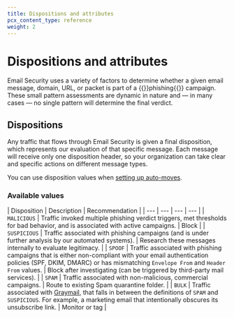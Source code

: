 ```yaml
---
title: Dispositions and attributes
pcx_content_type: reference
weight: 2
---
```


# Dispositions and attributes

Email Security uses a variety of factors to determine whether a given email message, domain, URL, or packet is part of a {{<glossary-tooltip term_id="phishing">}}phishing{{</glossary-tooltip>}} campaign. These small pattern assessments are dynamic in nature and — in many cases — no single pattern will determine the final verdict.

## Dispositions

Any traffic that flows through Email Security is given a final disposition, which represents our evaluation of that specific message. Each message will receive only one disposition header, so your organization can take clear and specific actions on different message types.

You can use disposition values when [setting up auto-moves](/cloudflare-one/email-security/auto-moves/).

### Available values

| Disposition | Description | Recommendation |
| --- | --- | --- | --- |
| `MALICIOUS` | Traffic invoked multiple phishing verdict triggers, met thresholds for bad behavior, and is associated with active campaigns. | Block |
| `SUSPICIOUS` | Traffic associated with phishing campaigns (and is under further analysis by our automated systems). | Research these messages internally to evaluate legitimacy. |
| `SPOOF` | Traffic associated with phishing campaigns that is either non-compliant with your email authentication policies (SPF, DKIM, DMARC) or has mismatching `Envelope From` and `Header From` values. | Block after investigating (can be triggered by third-party mail services). | 
| `SPAM` | Traffic associated with non-malicious, commercial campaigns. | Route to existing Spam quarantine folder. |
| `BULK` | Traffic associated with [Graymail](https://en.wikipedia.org/wiki/Graymail_(email)), that falls in between the definitions of `SPAM` and `SUSPICIOUS`. For example, a marketing email that intentionally obscures its unsubscribe link. | Monitor or tag |